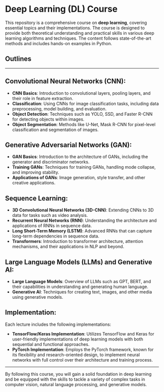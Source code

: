 # Deep Learning (DL) Course

This repository is a comprehensive course on **deep learning**, covering essential topics and their implementations. The course is designed to provide both theoretical understanding and practical skills in various deep learning algorithms and techniques. The content follows state-of-the-art methods and includes hands-on examples in Python.

## Outlines
-----------

## Convolutional Neural Networks (CNN):
- **CNN Basics**: Introduction to convolutional layers, pooling layers, and their role in feature extraction.
- **Classification**: Using CNNs for image classification tasks, including data preprocessing, model building, and evaluation.
- **Object Detection**: Techniques such as YOLO, SSD, and Faster R-CNN for detecting objects within images.
- **Object Segmentation**: Methods like U-Net, Mask R-CNN for pixel-level classification and segmentation of images.

## Generative Adversarial Networks (GAN):
- **GAN Basics**: Introduction to the architecture of GANs, including the generator and discriminator networks.
- **Training GANs**: Techniques for training GANs, handling mode collapse, and improving stability.
- **Applications of GANs**: Image generation, style transfer, and other creative applications.

## Sequence Learning:
- **3D Convolutional Neural Networks (3D-CNN)**: Extending CNNs to 3D data for tasks such as video analysis.
- **Recurrent Neural Networks (RNN)**: Understanding the architecture and applications of RNNs in sequence data.
- **Long Short-Term Memory (LSTM)**: Advanced RNNs that can capture long-term dependencies in sequence data.
- **Transformers**: Introduction to transformer architecture, attention mechanisms, and their applications in NLP and beyond.

## Large Language Models (LLMs) and Generative AI:
- **Large Language Models**: Overview of LLMs such as GPT, BERT, and their capabilities in understanding and generating human language.
- **Generative AI**: Techniques for creating text, images, and other media using generative models.

## Implementation:
Each lecture includes the following implementations:
- **TensorFlow/Keras Implementation**: Utilizes TensorFlow and Keras for user-friendly implementations of deep learning models with both sequential and functional approaches.
- **PyTorch Implementation**: Employs the PyTorch framework, known for its flexibility and research-oriented design, to implement neural networks with full control over their architecture and training process.

---

By following this course, you will gain a solid foundation in deep learning and be equipped with the skills to tackle a variety of complex tasks in computer vision, natural language processing, and generative models.
